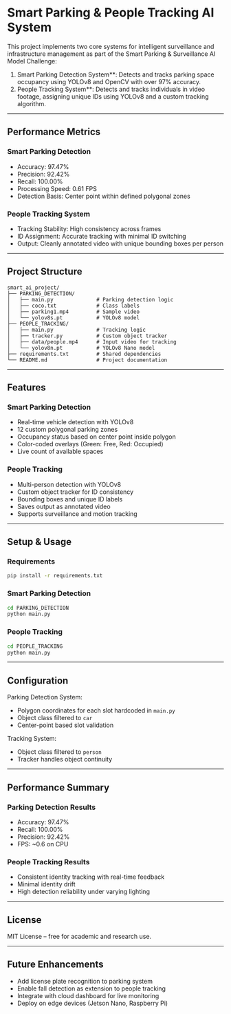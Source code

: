 # Smart Parking & People Tracking AI System

This project implements two core systems for intelligent surveillance and infrastructure management as part of the Smart Parking & Surveillance AI Model Challenge:

1. Smart Parking Detection System**: Detects and tracks parking space occupancy using YOLOv8 and OpenCV with over 97% accuracy.
2. People Tracking System**: Detects and tracks individuals in video footage, assigning unique IDs using YOLOv8 and a custom tracking algorithm.

---

## Performance Metrics

### Smart Parking Detection
- Accuracy: 97.47%
- Precision: 92.42%
- Recall: 100.00%
- Processing Speed: 0.61 FPS
- Detection Basis: Center point within defined polygonal zones

### People Tracking System
- Tracking Stability: High consistency across frames
- ID Assignment: Accurate tracking with minimal ID switching
- Output: Cleanly annotated video with unique bounding boxes per person

---

## Project Structure

```
smart_ai_project/
├── PARKING_DETECTION/
│   ├── main.py              # Parking detection logic
│   ├── coco.txt             # Class labels
│   ├── parking1.mp4         # Sample video
│   └── yolov8s.pt           # YOLOv8 model
├── PEOPLE_TRACKING/
│   ├── main.py              # Tracking logic
│   ├── tracker.py           # Custom object tracker
│   ├── data/people.mp4      # Input video for tracking
│   └── yolov8n.pt           # YOLOv8 Nano model
├── requirements.txt         # Shared dependencies
└── README.md                # Project documentation
```

---

## Features

### Smart Parking Detection
- Real-time vehicle detection with YOLOv8
- 12 custom polygonal parking zones
- Occupancy status based on center point inside polygon
- Color-coded overlays (Green: Free, Red: Occupied)
- Live count of available spaces

### People Tracking
- Multi-person detection with YOLOv8
- Custom object tracker for ID consistency
- Bounding boxes and unique ID labels
- Saves output as annotated video
- Supports surveillance and motion tracking

---

## Setup & Usage

### Requirements
```bash
pip install -r requirements.txt
```

### Smart Parking Detection
```bash
cd PARKING_DETECTION
python main.py
```

### People Tracking
```bash
cd PEOPLE_TRACKING
python main.py
```

---

## Configuration

Parking Detection System:
- Polygon coordinates for each slot hardcoded in `main.py`
- Object class filtered to `car`
- Center-point based slot validation

Tracking System:
- Object class filtered to `person`
- Tracker handles object continuity

---

## Performance Summary

### Parking Detection Results
- Accuracy: 97.47%
- Recall: 100.00%
- Precision: 92.42%
- FPS: ~0.6 on CPU

### People Tracking Results
- Consistent identity tracking with real-time feedback
- Minimal identity drift
- High detection reliability under varying lighting

---

## License

MIT License – free for academic and research use.

---

## Future Enhancements

- Add license plate recognition to parking system
- Enable fall detection as extension to people tracking
- Integrate with cloud dashboard for live monitoring
- Deploy on edge devices (Jetson Nano, Raspberry Pi)
